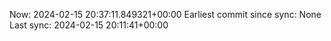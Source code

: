 Now: 2024-02-15 20:37:11.849321+00:00 Earliest commit since sync: None Last sync: 2024-02-15 20:11:41+00:00

